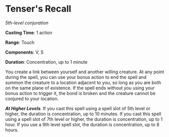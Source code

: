 # Tenser's Recall
*5th-level conjuration*

**Casting Time**: 1 action

**Range**: Touch

**Components**: V, S

**Duration**: Concentration, up to 1 minute

You create a link between yourself and another willing creature. At any point during the spell, you can use your bonus action to end the spell and summon the creature to a location adjacent to you, so long as you are both on the same plane of existence. If the spell ends without you using your bonus action to trigger it, the bond is broken and the creature cannot be conjured to your location.

***At Higher Levels***. If you cast this spell using a spell slot of 5th level or higher, the duration is concentration, up to 10 minutes. If you cast this spell using a spell slot of 7th level or higher, the duration is concentration, up to 1 hour. If you use a 9th level spell slot, the duration is concentration, up to 8 hours.
